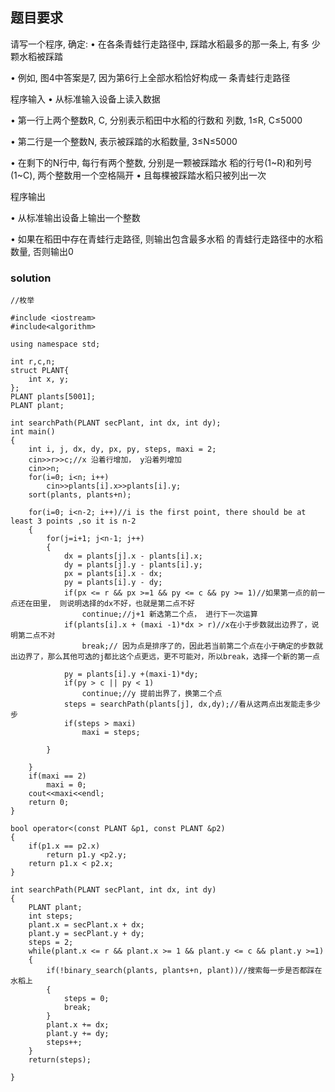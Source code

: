 ## 题目要求
请写一个程序, 确定:
• 在各条青蛙行走路径中, 踩踏水稻最多的那一条上, 有多
少颗水稻被踩踏

• 例如, 图4中答案是7, 因为第6行上全部水稻恰好构成一
条青蛙行走路径


程序输入
• 从标准输入设备上读入数据

• 第一行上两个整数R, C, 分别表示稻田中水稻的行数和
列数, 1≤R, C≤5000

• 第二行是一个整数N, 表示被踩踏的水稻数量,
3≤N≤5000

• 在剩下的N行中, 每行有两个整数, 分别是一颗被踩踏水
稻的行号(1~R)和列号(1~C), 两个整数用一个空格隔开
• 且每棵被踩踏水稻只被列出一次


程序输出

• 从标准输出设备上输出一个整数

• 如果在稻田中存在青蛙行走路径, 则输出包含最多水稻
的青蛙行走路径中的水稻数量, 否则输出0

### solution

	//枚举
	
	#include <iostream>
	#include<algorithm>
	
	using namespace std;
	
	int r,c,n;
	struct PLANT{
	    int x, y;
	};
	PLANT plants[5001];
	PLANT plant;
	
	int searchPath(PLANT secPlant, int dx, int dy);
	int main()
	{
	    int i, j, dx, dy, px, py, steps, maxi = 2;
	    cin>>r>>c;//x 沿着行增加， y沿着列增加
	    cin>>n;
	    for(i=0; i<n; i++)
	        cin>>plants[i].x>>plants[i].y;
	    sort(plants, plants+n);
	
	    for(i=0; i<n-2; i++)//i is the first point, there should be at least 3 points ,so it is n-2
	    {
	        for(j=i+1; j<n-1; j++)
	        {
	            dx = plants[j].x - plants[i].x;
	            dy = plants[j].y - plants[i].y;
	            px = plants[i].x - dx;
	            py = plants[i].y - dy;
	            if(px <= r && px >=1 && py <= c && py >= 1)//如果第一点的前一点还在田里， 则说明选择的dx不好，也就是第二点不好
	                continue;//j+1 新选第二个点， 进行下一次运算
	            if(plants[i].x + (maxi -1)*dx > r)//x在小于步数就出边界了，说明第二点不对
	                break;// 因为点是排序了的，因此若当前第二个点在小于确定的步数就出边界了，那么其他可选的j都比这个点更远，更不可能对，所以break，选择一个新的第一点
	
	            py = plants[i].y +(maxi-1)*dy;
	            if(py > c || py < 1)
	                continue;//y 提前出界了，换第二个点
	            steps = searchPath(plants[j], dx,dy);//看从这两点出发能走多少步
	            if(steps > maxi)
	                maxi = steps;
	
	        }
	
	    }
	    if(maxi == 2)
	        maxi = 0;
	    cout<<maxi<<endl;
	    return 0;
	}
	
	bool operator<(const PLANT &p1, const PLANT &p2)
	{
	    if(p1.x == p2.x)
	        return p1.y <p2.y;
	    return p1.x < p2.x;
	}
	
	int searchPath(PLANT secPlant, int dx, int dy)
	{
	    PLANT plant;
	    int steps;
	    plant.x = secPlant.x + dx;
	    plant.y = secPlant.y + dy;
	    steps = 2;
	    while(plant.x <= r && plant.x >= 1 && plant.y <= c && plant.y >=1)
	    {
	        if(!binary_search(plants, plants+n, plant))//搜索每一步是否都踩在水稻上
	        {
	            steps = 0;
	            break;
	        }
	        plant.x += dx;
	        plant.y += dy;
	        steps++;
	    }
	    return(steps);
	
	}
